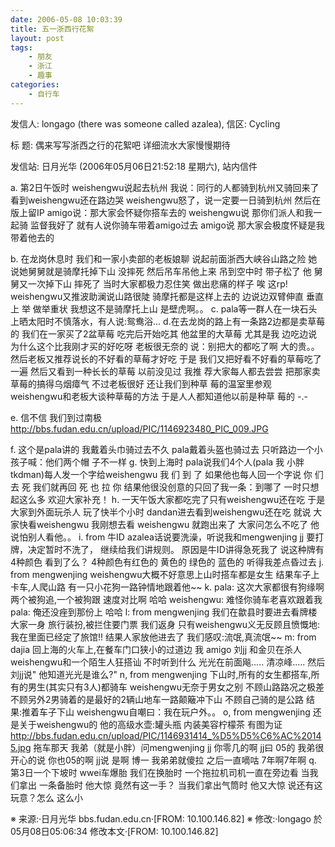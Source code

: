 ```yaml
---
date: 2006-05-08 10:03:39
title: 五一浙西行花絮
layout: post
tags:
    - 朋友
    - 浙江
    - 趣事
categories:
    - 自行车
---
```

发信人: longago (there was someone called azalea), 信区: Cycling

标 题: 偶来写写浙西之行的花絮吧 详细流水大家慢慢期待

发信站: 日月光华 (2006年05月06日21:52:18 星期六), 站内信件

a. 第2日午饭时 weishengwu说起去杭州 我说：同行的人都骑到杭州又骑回来了 看到weishengwu还在路边哭
weishengwu怒了，说一定要一日骑到杭州 然后在版上留IP
amigo说：那大家会怀疑你搭车去的
weishengwu说 那你们派人和我一起骑 监督我好了
就有人说你骑车带着amigo过去
amigo说 那大家会极度怀疑是我带着他去的

b. 在龙岗休息时 我们和一家小卖部的老板娘聊 说起前面浙西大峡谷山路之险
她说她舅舅就是骑摩托掉下山 没摔死 然后吊车吊他上来 吊到空中时 带子松了 他
舅舅又一次掉下山 摔死了 当时大家都极力忍住笑 做出悲痛的样子 唉 这rp!
weishengwu又推波助澜说山路很陡 骑摩托都是这样上去的 边说边双臂伸直 垂直上
举 做举重状 我想这不是骑摩托上山 是壁虎啊。。
c.  pala等一群人在一块石头上晒太阳时不慎落水，有人说:鸳鸯浴...
d.在去龙岗的路上有一条路2边都是卖草莓的 我们在一家买了2盆草莓 吃完后开始吃其
他盆里的大草莓 尤其是我 边吃边说 为什么这个比我刚才买的好吃呀 老板很无奈的
说：别把大的都吃了啊 大的贵。。然后老板又推荐说长的不好看的草莓才好吃 于是
我们又把好看不好看的草莓吃了一遍 然后又看到一种长长的草莓 以前没见过 我推
荐大家每人都去尝尝 把那家卖草莓的搞得乌烟瘴气 不过老板很好 还让我们到种草
莓的温室里参观 weishengwu和老板大谈种草莓的方法 于是人人都知道他以前是种草
莓的 -.-

e. 信不信 我们到过南极
http://bbs.fudan.edu.cn/upload/PIC/1146923480_PIC_009.JPG

f. 这个是pala讲的
我戴着头巾骑过去不久 pala戴着头盔也骑过去 只听路边一个小孩子喊：他们两个帽
子不一样
g. 快到上海时 pala说我们4个人(pala 我 小胖 tkdman)每人发一个字给weishengwu
我
们
到
了
如果他也每人回一个字说
你
们
去
死
我们就再回
死
也
拉
你
结果他很没创意的只回了我一条：到哪了
一时只想起这么多 欢迎大家补充！
h.
一天午饭大家都吃完了只有weishengwu还在吃 于是大家到外面玩杀人 玩了快半个小时
dandan进去看到weishengwu还在吃 就说 大家快看weishengwu 我刚想去看 weishengwu
就跑出来了 大家问怎么不吃了 他说怕别人看他。。
i. from 牛ID
azalea话说要洗澡，听说我和mengwenjing jj 要打牌，决定暂时不洗了，
继续给我们讲规则。
原因是牛ID讲得急死我了
说这种牌有4种颜色 看到了么？ 4种颜色有红色的 黄色的 绿色的 蓝色的
听得我差点昏过去
j. from mengwenjing
weishengwu大概不好意思上山时搭车都是女生
结果车子上卡车,人爬山路
有一只小花狗一路钟情地跟着他~~
k.
pala: 这次大家都很有狗缘啊
两个被狗追,一个被狗跟
速度对比啊 哈哈
weishengwu: 难怪你骑车老喜欢跟着我
pala: 俺还没痤到那份上 哈哈
l: from mengwenjing
我们在歙县时要进去看牌楼
大家一身 旅行装扮,被拦住要门票
我们返身
只有weishengwu义无反顾且愤慨地:我在里面已经定了旅馆!!
结果人家放他进去了
我们感叹:流氓,真流氓~~
m: from dajia
回上海的火车上,在餐车门口狭小的过道边
我 amigo 刘jj 和金贝在杀人
weishengwu和一个陌生人狂搭讪
不时听到什么 光光在前面飚..... 清凉峰.....
然后刘jj说" 他知道光光是谁么?"
n, from mengwenjing
下山时,所有的女生都搭车,所有的男生(其实只有3人)都骑车
weishengwu无奈于男女之别
不顾山路路况之极差
不顾另外2男骑着的是最好的2辆山地车一路颠簸冲下山
不顾自己骑的是公路
结果:推着车子下山
weishengwu自嘲曰：我在玩户外。。
o, from mengwenjing
还是关于weishengwu的
他的高级水壶:罐头瓶
内装美容柠檬茶
有图为证
http://bbs.fudan.edu.cn/upload/PIC/1146931414_%D5%D5%C6%AC%20145.jpg
拖车那天
我弟（就是小胖）问mengwenjing jj
你零几的啊
jj曰 05的
我弟很开心的说
你也05的啊
jj说 是啊 博一
我弟弟就傻拉
之后一直嘀咕
7年啊7年啊
q.
第3日一个下坡时 wwei车爆胎 我们在换胎时 一个拖拉机司机一直在旁边看 当我们拿出
一条备胎时 他大惊 竟然有这一手？ 当我们拿出气筒时 他又大惊 说还有这玩意？怎么
这么小

※ 来源:·日月光华 bbs.fudan.edu.cn·[FROM: 10.100.146.82]
※ 修改:·longago 於 05月08日05:06:34 修改本文·[FROM: 10.100.146.82]
